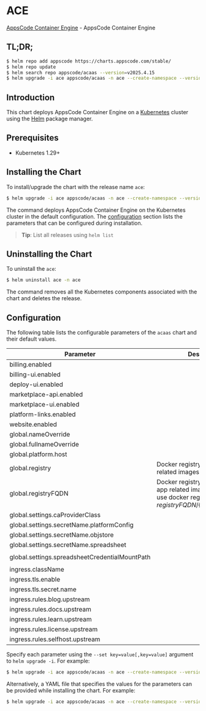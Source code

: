 # ACE

[AppsCode Container Engine](https://github.com/appscode-cloud) - AppsCode Container Engine

## TL;DR;

```bash
$ helm repo add appscode https://charts.appscode.com/stable/
$ helm repo update
$ helm search repo appscode/acaas --version=v2025.4.15
$ helm upgrade -i ace appscode/acaas -n ace --create-namespace --version=v2025.4.15
```

## Introduction

This chart deploys AppsCode Container Engine on a [Kubernetes](http://kubernetes.io) cluster using the [Helm](https://helm.sh) package manager.

## Prerequisites

- Kubernetes 1.29+

## Installing the Chart

To install/upgrade the chart with the release name `ace`:

```bash
$ helm upgrade -i ace appscode/acaas -n ace --create-namespace --version=v2025.4.15
```

The command deploys AppsCode Container Engine on the Kubernetes cluster in the default configuration. The [configuration](#configuration) section lists the parameters that can be configured during installation.

> **Tip**: List all releases using `helm list`

## Uninstalling the Chart

To uninstall the `ace`:

```bash
$ helm uninstall ace -n ace
```

The command removes all the Kubernetes components associated with the chart and deletes the release.

## Configuration

The following table lists the configurable parameters of the `acaas` chart and their default values.

|                   Parameter                    |                                                             Description                                                              |                   Default                    |
|------------------------------------------------|--------------------------------------------------------------------------------------------------------------------------------------|----------------------------------------------|
| billing.enabled                                |                                                                                                                                      | <code>false</code>                           |
| billing-ui.enabled                             |                                                                                                                                      | <code>false</code>                           |
| deploy-ui.enabled                              |                                                                                                                                      | <code>false</code>                           |
| marketplace-api.enabled                        |                                                                                                                                      | <code>false</code>                           |
| marketplace-ui.enabled                         |                                                                                                                                      | <code>false</code>                           |
| platform-links.enabled                         |                                                                                                                                      | <code>false</code>                           |
| website.enabled                                |                                                                                                                                      | <code>false</code>                           |
| global.nameOverride                            |                                                                                                                                      | <code>"ace"</code>                           |
| global.fullnameOverride                        |                                                                                                                                      | <code>""</code>                              |
| global.platform.host                           |                                                                                                                                      | <code>appscode.ninja</code>                  |
| global.registry                                | Docker registry used to pull app related images                                                                                      | <code>""</code>                              |
| global.registryFQDN                            | Docker registry fqdn used to pull app related images. Set this to use docker registry hosted at ${registryFQDN}/${registry}/${image} | <code>ghcr.io</code>                         |
| global.settings.caProviderClass                |                                                                                                                                      | <code>""</code>                              |
| global.settings.secretName.platformConfig      |                                                                                                                                      | <code>""</code>                              |
| global.settings.secretName.objstore            |                                                                                                                                      | <code>""</code>                              |
| global.settings.secretName.spreadsheet         |                                                                                                                                      | <code>""</code>                              |
| global.settings.spreadsheetCredentialMountPath |                                                                                                                                      | <code>"/data/marketplace-credentials"</code> |
| ingress.className                              |                                                                                                                                      | <code>"nginx-ace"</code>                     |
| ingress.tls.enable                             |                                                                                                                                      | <code>true</code>                            |
| ingress.tls.secret.name                        |                                                                                                                                      | <code>"ace-cert"</code>                      |
| ingress.rules.blog.upstream                    |                                                                                                                                      | <code>""</code>                              |
| ingress.rules.docs.upstream                    |                                                                                                                                      | <code>""</code>                              |
| ingress.rules.learn.upstream                   |                                                                                                                                      | <code>""</code>                              |
| ingress.rules.license.upstream                 |                                                                                                                                      | <code>""</code>                              |
| ingress.rules.selfhost.upstream                |                                                                                                                                      | <code>""</code>                              |


Specify each parameter using the `--set key=value[,key=value]` argument to `helm upgrade -i`. For example:

```bash
$ helm upgrade -i ace appscode/acaas -n ace --create-namespace --version=v2025.4.15 --set global.nameOverride="ace"
```

Alternatively, a YAML file that specifies the values for the parameters can be provided while
installing the chart. For example:

```bash
$ helm upgrade -i ace appscode/acaas -n ace --create-namespace --version=v2025.4.15 --values values.yaml
```
